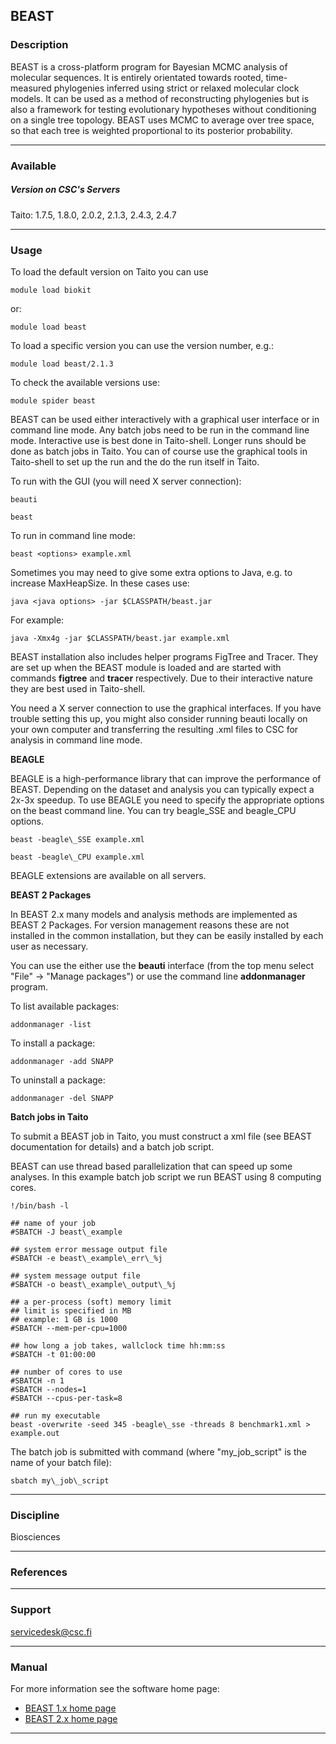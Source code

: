 ## BEAST

### Description

BEAST is a cross-platform program for Bayesian MCMC analysis of molecular sequences. It is entirely orientated towards rooted, time-measured phylogenies inferred using strict or relaxed molecular clock models. It can be used as a method of reconstructing phylogenies but is also a framework for testing evolutionary hypotheses without conditioning on a single tree topology. BEAST uses MCMC to average over tree space, so that each tree is weighted proportional to its posterior probability.

* * *

### Available

##### Version on CSC's Servers

Taito: 1.7.5, 1.8.0, 2.0.2, 2.1.3, 2.4.3, 2.4.7

* * *

### Usage

To load the default version on Taito you can use

    module load biokit

or:

    module load beast

To load a specific version you can use the version number, e.g.:

    module load beast/2.1.3

To check the available versions use:

    module spider beast

BEAST can be used either interactively with a graphical user interface or in command line mode. Any batch jobs need to be run in the command line mode. Interactive use is best done in Taito-shell. Longer runs should be done as batch jobs in Taito. You can of course use the graphical tools in Taito-shell to set up the run and the do the run itself in Taito.

To run with the GUI (you will need X server connection):

    beauti
    
    beast

To run in command line mode:

    beast <options> example.xml

Sometimes you may need to give some extra options to Java, e.g. to increase MaxHeapSize. In these cases use:

    java <java options> -jar $CLASSPATH/beast.jar
    

For example:

    java -Xmx4g -jar $CLASSPATH/beast.jar example.xml

BEAST installation also includes helper programs FigTree and Tracer. They are set up when the BEAST module is loaded and are started with commands **figtree** and **tracer** respectively. Due to their interactive nature they are best used in Taito-shell.

You need a X server connection to use the graphical interfaces. If you have trouble setting this up, you might also consider running beauti locally on your own computer and transferring the resulting .xml files to CSC for analysis in command line mode.

**BEAGLE**

BEAGLE is a high-performance library that can improve the performance of BEAST. Depending on the dataset and analysis you can typically expect a 2x-3x speedup. To use BEAGLE you need to specify the appropriate options on the beast command line. You can try beagle\_SSE and beagle\_CPU options.

    beast -beagle\_SSE example.xml
    
    beast -beagle\_CPU example.xml

BEAGLE extensions are available on all servers.

**BEAST 2 Packages**

In BEAST 2.x many models and analysis methods are implemented as BEAST 2 Packages. For version management reasons these are not installed in the common installation, but they can be easily installed by each user as necessary.

You can use the either use the **beauti** interface (from the top menu select "File" -> "Manage packages") or use the command line **addonmanager** program.

To list available packages:

    addonmanager -list

To install a package:

    addonmanager -add SNAPP

To uninstall a package:

    addonmanager -del SNAPP

**Batch jobs in Taito**

To submit a BEAST job in Taito, you must construct a xml file (see BEAST documentation for details) and a batch job script.

BEAST can use thread based parallelization that can speed up some analyses. In this example batch job script we run BEAST using 8 computing cores.

    !/bin/bash -l
    
    ## name of your job
    #SBATCH -J beast\_example
    
    ## system error message output file
    #SBATCH -e beast\_example\_err\_%j
    
    ## system message output file
    #SBATCH -o beast\_example\_output\_%j
    
    ## a per-process (soft) memory limit
    ## limit is specified in MB
    ## example: 1 GB is 1000
    #SBATCH --mem-per-cpu=1000
    
    ## how long a job takes, wallclock time hh:mm:ss
    #SBATCH -t 01:00:00
    
    ## number of cores to use
    #SBATCH -n 1
    #SBATCH --nodes=1
    #SBATCH --cpus-per-task=8
    
    ## run my executable
    beast -overwrite -seed 345 -beagle\_sse -threads 8 benchmark1.xml > example.out

The batch job is submitted with command (where "my\_job\_script" is the name of your batch file):

    sbatch my\_job\_script

* * *

### Discipline

Biosciences  

* * *

### References

* * *

### Support

servicedesk@csc.fi

* * *

### Manual

For more information see the software home page:

*   [BEAST 1.x home page](http://beast.bio.ed.ac.uk/)
*   [BEAST 2.x home page](http://beast2.org/)

* * *